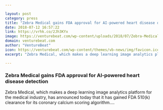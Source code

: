 ```yaml
---

layout: post
category: press
title: "Zebra Medical gains FDA approval for AI-powered heart disease detection"
date: 2018-07-12 16:57:22
link: https://vrhk.co/2Jh3KYx
image: https://venturebeat.com/wp-content/uploads/2018/07/Zebra-Medical-FDA-approval-AI-heart-disease.jpg?fit=1000%2C666&strip=all
domain: venturebeat.com
author: "VentureBeat"
icon: https://venturebeat.com/wp-content/themes/vb-news/img/favicon.ico
excerpt: "Zebra Medical, which makes a deep learning image analytics platform for the medical industry, has announced today that it has gained FDA 510(k) clearance for its coronary calcium scoring algorithm.…"

---
```


### Zebra Medical gains FDA approval for AI-powered heart disease detection

Zebra Medical, which makes a deep learning image analytics platform for the medical industry, has announced today that it has gained FDA 510(k) clearance for its coronary calcium scoring algorithm.…